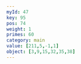 ```yaml
---
myId: 47
key: 95
pos: 74
weight: 1
primes: 60
category: main
value: [211,5,-1,1]
object: [3,9,15,32,35,38]
---
```

